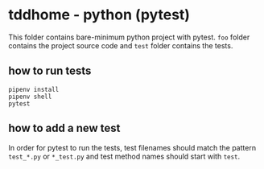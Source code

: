 # tddhome - python (pytest)

This folder contains bare-minimum python project with pytest. `foo` folder contains the project source code and `test` folder contains the tests.

## how to run tests

```
pipenv install
pipenv shell
pytest
```

## how to add a new test

In order for pytest to run the tests, test filenames should match the pattern `test_*.py` or `*_test.py` and test method names should start with `test`.